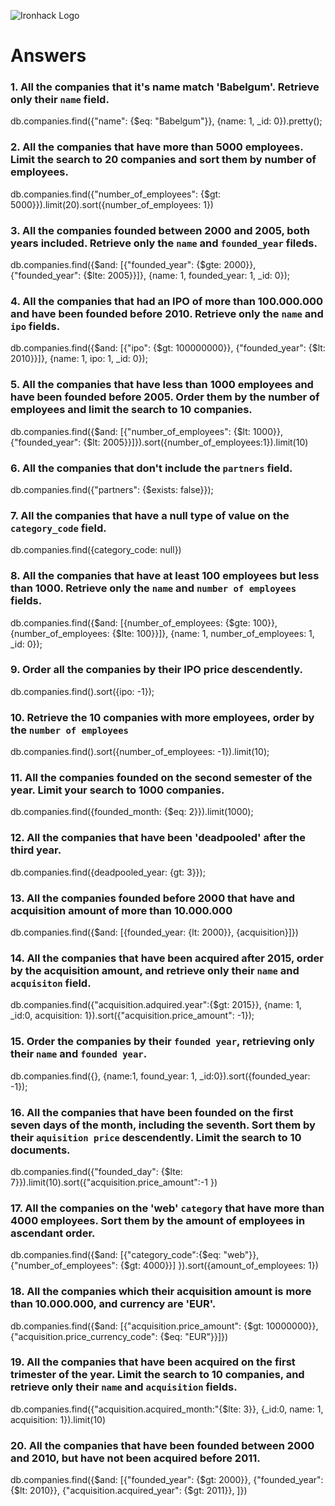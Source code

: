 ![Ironhack Logo](https://i.imgur.com/1QgrNNw.png)

# Answers

### 1. All the companies that it's name match 'Babelgum'. Retrieve only their `name` field.

db.companies.find({"name": {$eq: "Babelgum"}}, {name: 1, _id: 0}).pretty();

### 2. All the companies that have more than 5000 employees. Limit the search to 20 companies and sort them by **number of employees**.

db.companies.find({"number_of_employees": {$gt: 5000}}).limit(20).sort({number_of_employees: 1})

### 3. All the companies founded between 2000 and 2005, both years included. Retrieve only the `name` and `founded_year` fileds.

db.companies.find({$and: [{"founded_year": {$gte: 2000}}, {"founded_year": {$lte: 2005}}]}, {name: 1, founded_year: 1, _id: 0});

### 4. All the companies that had an IPO of more than 100.000.000 and have been founded before 2010. Retrieve only the `name` and `ipo` fields.

db.companies.find({$and: [{"ipo": {$gt: 100000000}}, {"founded_year": {$lt: 2010}}]}, {name: 1, ipo: 1, _id: 0});

### 5. All the companies that have less than 1000 employees and have been founded before 2005. Order them by the number of employees and limit the search to 10 companies.

db.companies.find({$and: [{"number_of_employees": {$lt: 1000}}, {"founded_year": {$lt: 2005}}]}).sort({number_of_employees:1}).limit(10)

### 6. All the companies that don't include the `partners` field.

db.companies.find({"partners": {$exists: false}});

### 7. All the companies that have a null type of value on the `category_code` field.

db.companies.find({category_code: null})

### 8. All the companies that have at least 100 employees but less than 1000. Retrieve only the `name` and `number of employees` fields.

db.companies.find({$and: [{number_of_employees: {$gte: 100}}, {number_of_employees: {$lte: 100}}]}, {name: 1, number_of_employees: 1, _id: 0});

### 9. Order all the companies by their IPO price descendently.

db.companies.find().sort({ipo: -1});

### 10. Retrieve the 10 companies with more employees, order by the `number of employees`

db.companies.find().sort({number_of_employees: -1}).limit(10);

### 11. All the companies founded on the second semester of the year. Limit your search to 1000 companies.

db.companies.find({founded_month: {$eq: 2}}).limit(1000);

### 12. All the companies that have been 'deadpooled' after the third year.

db.companies.find({deadpooled_year: {gt: 3}});

### 13. All the companies founded before 2000 that have and acquisition amount of more than 10.000.000

db.companies.find({$and: [{founded_year: {lt: 2000}}, {acquisition}]})

### 14. All the companies that have been acquired after 2015, order by the acquisition amount, and retrieve only their `name` and `acquisiton` field.

db.companies.find({"acquisition.adquired.year":{$gt: 2015}}, {name: 1, _id:0, acquisition: 1}).sort({"acquisition.price_amount": -1});

### 15. Order the companies by their `founded year`, retrieving only their `name` and `founded year`.

db.companies.find({}, {name:1, found_year: 1, _id:0}).sort({founded_year: -1});

### 16. All the companies that have been founded on the first seven days of the month, including the seventh. Sort them by their `aquisition price` descendently. Limit the search to 10 documents.

db.companies.find({"founded_day": {$lte: 7}}).limit(10).sort({"acquisition.price_amount":-1 })

### 17. All the companies on the 'web' `category` that have more than 4000 employees. Sort them by the amount of employees in ascendant order.

db.companies.find({$and: [{"category_code":{$eq: "web"}}, {"number_of_employees": {$gt: 4000}}] }).sort({amount_of_employees: 1})

### 18. All the companies which their acquisition amount is more than 10.000.000, and currency are 'EUR'.

db.companies.find({$and: [{"acquisition.price_amount": {$gt: 10000000}}, {"acquisition.price_currency_code": {$eq: "EUR"}}]})

### 19. All the companies that have been acquired on the first trimester of the year. Limit the search to 10 companies, and retrieve only their `name` and `acquisition` fields.

db.companies.find({"acquisition.acquired_month:"{$lte: 3}}, {_id:0, name: 1, acquisition: 1}).limit(10)

### 20. All the companies that have been founded between 2000 and 2010, but have not been acquired before 2011.

db.companies.find({$and: [{"founded_year": {$gt: 2000}}, {"founded_year": {$lt: 2010}}, {"acquisition.acquired_year": {$gt: 2011}},  ]})